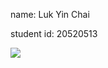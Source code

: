 name: Luk Yin Chai	

student id: 20520513

<img src="C:/Users/Dragos/eclipse-workspace/Lab1/lab1.PNG"/>